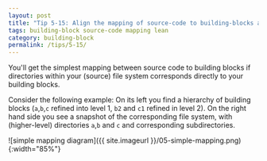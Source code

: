 ```yaml
---
layout: post
title: "Tip 5-15: Align the mapping of source-code to building-blocks along the directory and file structure!"
tags: building-block source-code mapping lean
category: building-block
permalink: /tips/5-15/
---
```


You'll get the simplest mapping between source code to building blocks
if directories within your (source) file system corresponds directly
to your building blocks.

Consider the following example: On its left you find a hierarchy of building
blocks (`a`,`b`,`c` refined into level 1, `b2` and `c1` refined in level 2).
On the right hand side you see a snapshot of the corresponding file system,
with (higher-level) directories `a`,`b` and `c` and corresponding
subdirectories.


![simple mapping diagram]({{ site.imageurl }}/05-simple-mapping.png){:width="85%"}

